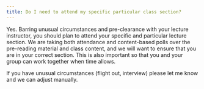 ```yaml
---
title: Do I need to attend my specific particular class section? 
---
```


Yes. Barring unusual circumstances and pre-clearance with your lecture
instructor, you should plan to attend your specific and particular
lecture section. We are taking both attendance and content-based polls
over the pre-reading material and class content, and we will want to
ensure that you are in your correct section. This is also important so
that you and your group can work together when time allows.

If you have unusual circumstances (flight out, interview) please let
me know and we can adjust manually. 
